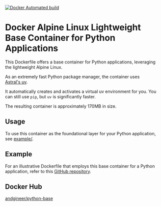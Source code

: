 [![Docker Automated build](https://img.shields.io/docker/image-size/andgineer/python-base)](https://hub.docker.com/r/andgineer/python-base)

# Docker Alpine Linux Lightweight Base Container for Python Applications

This Dockerfile offers a base container for Python applications, 
leveraging the lightweight Alpine Linux. 

As an extremely fast Python package manager, the container uses  
[Astral's uv](https://github.com/astral-sh/uv).

It automatically creates and activates a virtual uv environment for you.
You can still use `pip`, but `uv` is significantly faster.

The resulting container is approximately 170MB in size.

## Usage

To use this container as the foundational layer for your Python application, 
see [example/](example/).

## Example

For an illustrative Dockerfile that employs this base container for a Python application, 
refer to this [GitHub repository](https://github.com/andgineer/docker-amazon-dash-button-hack/blob/master/Dockerfile).

## Docker Hub

[andgineer/python-base](https://hub.docker.com/r/andgineer/python-base)
